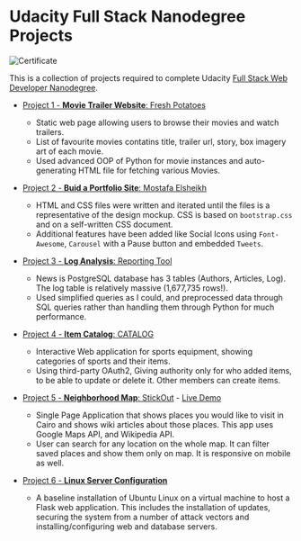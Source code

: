 # Udacity Full Stack Nanodegree Projects

![Certificate](https://github.com/Sasa94s/FullStack-ND/blob/master/FSND_Certificate.PNG)

This is a collection of projects required to complete Udacity [Full Stack Web Developer Nanodegree](https://www.udacity.com/course/full-stack-web-developer-nanodegree--nd004).

* [Project 1 - **Movie Trailer Website**: Fresh Potatoes](https://github.com/Sasa94s/FullStack-ND/tree/master/Project%201)
	* Static web page allowing users to browse their movies and watch trailers.
	* List of favourite movies contatins title, trailer url, story, box imagery art of each movie.
    * Used advanced OOP of Python for movie instances and auto-generating HTML file for fetching various Movies.
* [Project 2 - **Buid a Portfolio Site**: Mostafa Elsheikh](https://github.com/Sasa94s/FullStack-ND/tree/master/Project%202)
	* HTML and CSS files were written and iterated until the files is a representative of the design mockup. CSS is based on `bootstrap.css` and on a self-written CSS document.
    * Additional features have been added like Social Icons using `Font-Awesome`, `Carousel` with a Pause button and embedded `Tweets`.

* [Project 3 - **Log Analysis**: Reporting Tool](https://github.com/Sasa94s/FullStack-ND/tree/master/Project%203)
	* News is PostgreSQL database has 3 tables (Authors, Articles, Log). The log table is relatively massive (1,677,735 rows!).
	* Used simplified queries as I could, and preprocessed data through SQL queries rather than handling them through Python for much performance.

* [Project 4 - **Item Catalog**: CATALOG](https://github.com/Sasa94s/FullStack-ND/tree/master/Project%204)
	* Interactive Web application for sports equipment, showing categories of sports and their items.
	* Using third-party OAuth2, Giving authority only for who added items, to be able to update or delete it. Other members can create items.

* [Project 5 - **Neighborhood Map**: StickOut](https://github.com/Sasa94s/FullStack-ND/tree/master/Project%205) - [Live Demo](https://sasa94s.github.io/stickout/)
	* Single Page Application that shows places you would like to visit in Cairo and shows wiki articles about those places. This app uses Google Maps API, and Wikipedia API.
	* User can search for any location on the whole map. It can filter saved places and show them only on map. It is responsive on mobile as well.

* [Project 6 - **Linux Server Configuration**](https://github.com/Sasa94s/FullStack-ND/tree/master/Project%206)
	* A baseline installation of Ubuntu Linux on a virtual machine to host a Flask web application. This includes the installation of updates, securing the system from a number of attack vectors and installing/configuring web and database servers.